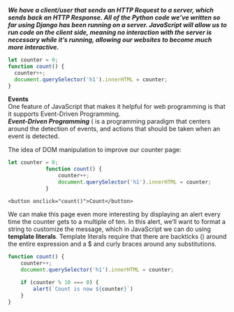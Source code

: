 ***We have a client/user that sends an HTTP Request to a server, which sends back an HTTP Response. All of the Python code we’ve written so far using Django has been running on a server. JavaScript will allow us to run code on the client side, meaning no interaction with the server is necessary while it’s running, allowing our websites to become much more interactive.***

```javascript
let counter = 0;
function count() {
  counter++;
  document.querySelector('h1').innerHTML = counter;
}  
```

**Events**  
One feature of JavaScript that makes it helpful for web programming is that it supports Event-Driven Programming.  
***Event-Driven Programming*** ( is a programming paradigm that centers around the detection of events, and actions that should be taken when an event is detected.  

The idea of DOM manipulation to improve our counter page:  

```javascript
let counter = 0;
            function count() {
                counter++;
                document.querySelector('h1').innerHTML = counter;
            }
```
```
<button onclick="count()">Count</button>
```

We can make this page even more interesting by displaying an alert every time the counter gets to a multiple of ten. In this alert, we’ll want to format a string to customize the message, which in JavaScript we can do using **template literals**. Template literals require that there are backticks () around the entire expression and a $ and curly braces around any substitutions.  
```javascript
function count() {
    counter++;
    document.querySelector('h1').innerHTML = counter;
    
    if (counter % 10 === 0) {
        alert(`Count is now ${counter}`)
    }
}
```
